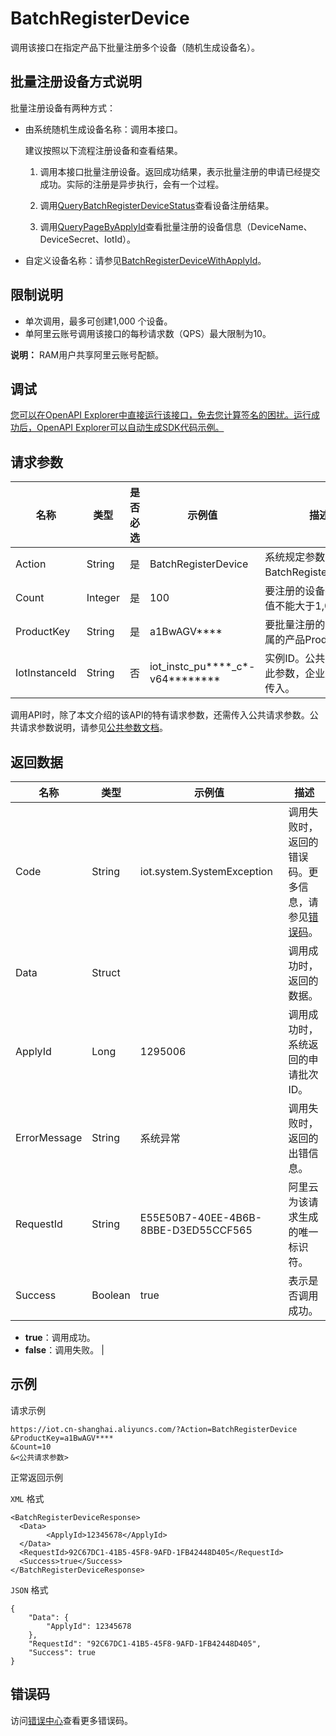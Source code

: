 # BatchRegisterDevice

调用该接口在指定产品下批量注册多个设备（随机生成设备名）。

## 批量注册设备方式说明

批量注册设备有两种方式：

-   由系统随机生成设备名称：调用本接口。

    建议按照以下流程注册设备和查看结果。

    1. 调用本接口批量注册设备。返回成功结果，表示批量注册的申请已经提交成功。实际的注册是异步执行，会有一个过程。

    2. 调用[QueryBatchRegisterDeviceStatus](~~69483~~)查看设备注册结果。

    3. 调用[QueryPageByApplyId](~~69518~~)查看批量注册的设备信息（DeviceName、DeviceSecret、IotId）。

-   自定义设备名称：请参见[BatchRegisterDeviceWithApplyId](~~69514~~)。

## 限制说明

-   单次调用，最多可创建1,000 个设备。
-   单阿里云账号调用该接口的每秒请求数（QPS）最大限制为10。

**说明：** RAM用户共享阿里云账号配额。

## 调试

[您可以在OpenAPI Explorer中直接运行该接口，免去您计算签名的困扰。运行成功后，OpenAPI Explorer可以自动生成SDK代码示例。](https://api.aliyun.com/#product=Iot&api=BatchRegisterDevice&type=RPC&version=2018-01-20)

## 请求参数

|名称|类型|是否必选|示例值|描述|
|--|--|----|---|--|
|Action|String|是|BatchRegisterDevice|系统规定参数。取值：BatchRegisterDevice。 |
|Count|Integer|是|100|要注册的设备数量，取值不能大于1,000。 |
|ProductKey|String|是|a1BwAGV\*\*\*\*|要批量注册的设备所隶属的产品ProductKey。 |
|IotInstanceId|String|否|iot\_instc\_pu\*\*\*\*\_c\*-v64\*\*\*\*\*\*\*\*|实例ID。公共实例不传此参数，企业版实例需传入。 |

调用API时，除了本文介绍的该API的特有请求参数，还需传入公共请求参数。公共请求参数说明，请参见[公共参数文档](~~30561~~)。

## 返回数据

|名称|类型|示例值|描述|
|--|--|---|--|
|Code|String|iot.system.SystemException|调用失败时，返回的错误码。更多信息，请参见[错误码](~~87387~~)。 |
|Data|Struct| |调用成功时，返回的数据。 |
|ApplyId|Long|1295006|调用成功时，系统返回的申请批次ID。 |
|ErrorMessage|String|系统异常|调用失败时，返回的出错信息。 |
|RequestId|String|E55E50B7-40EE-4B6B-8BBE-D3ED55CCF565|阿里云为该请求生成的唯一标识符。 |
|Success|Boolean|true|表示是否调用成功。

 -   **true**：调用成功。
-   **false**：调用失败。 |

## 示例

请求示例

```
https://iot.cn-shanghai.aliyuncs.com/?Action=BatchRegisterDevice
&ProductKey=a1BwAGV****
&Count=10
&<公共请求参数>
```

正常返回示例

`XML` 格式

```
<BatchRegisterDeviceResponse>
  <Data>
        <ApplyId>12345678</ApplyId>
  </Data>
  <RequestId>92C67DC1-41B5-45F8-9AFD-1FB42448D405</RequestId>
  <Success>true</Success>
</BatchRegisterDeviceResponse>
```

`JSON` 格式

```
{
	"Data": {
		"ApplyId": 12345678
	},
	"RequestId": "92C67DC1-41B5-45F8-9AFD-1FB42448D405",
	"Success": true
}
```

## 错误码

访问[错误中心](https://error-center.alibabacloud.com/status/product/Iot)查看更多错误码。

